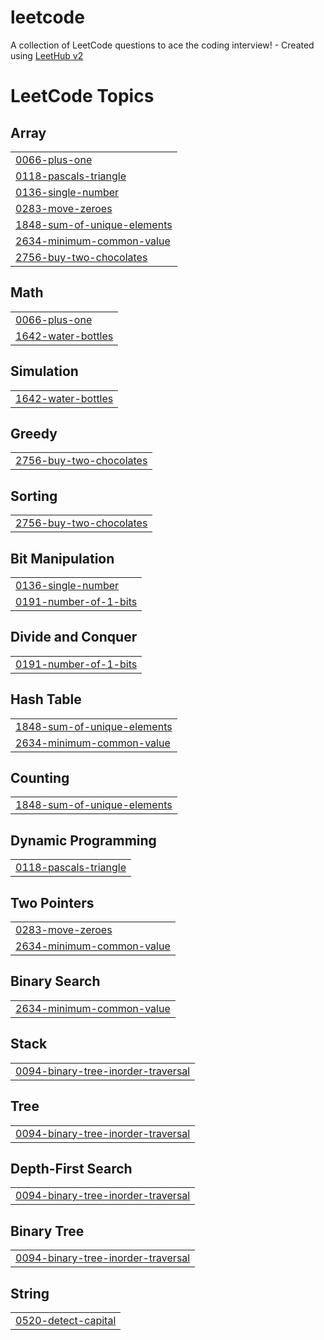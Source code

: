 # leetcode
A collection of LeetCode questions to ace the coding interview! - Created using [LeetHub v2](https://github.com/arunbhardwaj/LeetHub-2.0)

<!---LeetCode Topics Start-->
# LeetCode Topics
## Array
|  |
| ------- |
| [0066-plus-one](https://github.com/Adhilllllllll/leetcode/tree/master/0066-plus-one) |
| [0118-pascals-triangle](https://github.com/Adhilllllllll/leetcode/tree/master/0118-pascals-triangle) |
| [0136-single-number](https://github.com/Adhilllllllll/leetcode/tree/master/0136-single-number) |
| [0283-move-zeroes](https://github.com/Adhilllllllll/leetcode/tree/master/0283-move-zeroes) |
| [1848-sum-of-unique-elements](https://github.com/Adhilllllllll/leetcode/tree/master/1848-sum-of-unique-elements) |
| [2634-minimum-common-value](https://github.com/Adhilllllllll/leetcode/tree/master/2634-minimum-common-value) |
| [2756-buy-two-chocolates](https://github.com/Adhilllllllll/leetcode/tree/master/2756-buy-two-chocolates) |
## Math
|  |
| ------- |
| [0066-plus-one](https://github.com/Adhilllllllll/leetcode/tree/master/0066-plus-one) |
| [1642-water-bottles](https://github.com/Adhilllllllll/leetcode/tree/master/1642-water-bottles) |
## Simulation
|  |
| ------- |
| [1642-water-bottles](https://github.com/Adhilllllllll/leetcode/tree/master/1642-water-bottles) |
## Greedy
|  |
| ------- |
| [2756-buy-two-chocolates](https://github.com/Adhilllllllll/leetcode/tree/master/2756-buy-two-chocolates) |
## Sorting
|  |
| ------- |
| [2756-buy-two-chocolates](https://github.com/Adhilllllllll/leetcode/tree/master/2756-buy-two-chocolates) |
## Bit Manipulation
|  |
| ------- |
| [0136-single-number](https://github.com/Adhilllllllll/leetcode/tree/master/0136-single-number) |
| [0191-number-of-1-bits](https://github.com/Adhilllllllll/leetcode/tree/master/0191-number-of-1-bits) |
## Divide and Conquer
|  |
| ------- |
| [0191-number-of-1-bits](https://github.com/Adhilllllllll/leetcode/tree/master/0191-number-of-1-bits) |
## Hash Table
|  |
| ------- |
| [1848-sum-of-unique-elements](https://github.com/Adhilllllllll/leetcode/tree/master/1848-sum-of-unique-elements) |
| [2634-minimum-common-value](https://github.com/Adhilllllllll/leetcode/tree/master/2634-minimum-common-value) |
## Counting
|  |
| ------- |
| [1848-sum-of-unique-elements](https://github.com/Adhilllllllll/leetcode/tree/master/1848-sum-of-unique-elements) |
## Dynamic Programming
|  |
| ------- |
| [0118-pascals-triangle](https://github.com/Adhilllllllll/leetcode/tree/master/0118-pascals-triangle) |
## Two Pointers
|  |
| ------- |
| [0283-move-zeroes](https://github.com/Adhilllllllll/leetcode/tree/master/0283-move-zeroes) |
| [2634-minimum-common-value](https://github.com/Adhilllllllll/leetcode/tree/master/2634-minimum-common-value) |
## Binary Search
|  |
| ------- |
| [2634-minimum-common-value](https://github.com/Adhilllllllll/leetcode/tree/master/2634-minimum-common-value) |
## Stack
|  |
| ------- |
| [0094-binary-tree-inorder-traversal](https://github.com/Adhilllllllll/leetcode/tree/master/0094-binary-tree-inorder-traversal) |
## Tree
|  |
| ------- |
| [0094-binary-tree-inorder-traversal](https://github.com/Adhilllllllll/leetcode/tree/master/0094-binary-tree-inorder-traversal) |
## Depth-First Search
|  |
| ------- |
| [0094-binary-tree-inorder-traversal](https://github.com/Adhilllllllll/leetcode/tree/master/0094-binary-tree-inorder-traversal) |
## Binary Tree
|  |
| ------- |
| [0094-binary-tree-inorder-traversal](https://github.com/Adhilllllllll/leetcode/tree/master/0094-binary-tree-inorder-traversal) |
## String
|  |
| ------- |
| [0520-detect-capital](https://github.com/Adhilllllllll/leetcode/tree/master/0520-detect-capital) |
<!---LeetCode Topics End-->